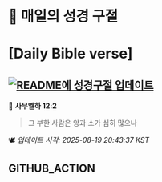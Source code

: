 # 🙏 매일의 성경 구절
# [Daily Bible verse]
## [![README에 성경구절 업데이트](https://github.com/DONGSUKA/first_test/actions/workflows/update-readme-bible.yml/badge.svg)](https://github.com/DONGSUKA/first_test/actions/workflows/update-readme-bible.yml)
<!-- START_BIBLE_VERSE -->
📖 **사무엘하 12:2**
> 그 부한 사람은 양과 소가 심히 많으나

🕊️ _업데이트 시각: 2025-08-19 20:43:37 KST_
  <!-- END_BIBLE_VERSE -->
## GITHUB_ACTION
